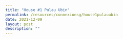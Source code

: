 ```yaml
---
title: "House #1 Pulau Ubin"
permalink: /resources/connexionsg/house1pulauubin
date: 2021-12-09
layout: post
description: ""
---
```

